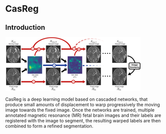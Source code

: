 # CasReg

## Introduction

![network](images/casc_net_small.png)

CasReg is a deep learning model based on cascaded networks, that produce small amounts of displacement to warp progressively the moving image towards the fixed image. Once the networks are trained, multiple annotated magnetic resonance (MR) fetal brain images and their labels are registered with the image to segment, the resulting warped labels are then combined to form a refined segmentation.
